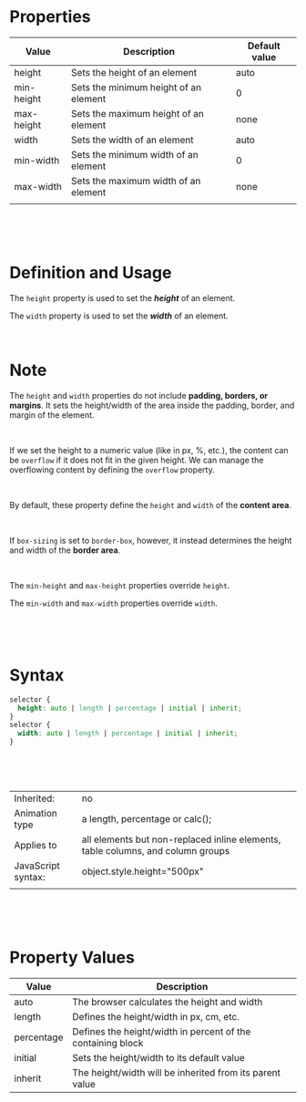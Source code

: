 # Properties

| Value      | Description                           | Default value |
| ---------- | ------------------------------------- | ------------- |
| height     | Sets the height of an element         | auto          |
| min-height | Sets the minimum height of an element | 0             |
| max-height | Sets the maximum height of an element | none          |
| width      | Sets the width of an element          | auto          |
| min-width  | Sets the minimum width of an element  | 0             |
| max-width  | Sets the maximum width of an element  | none          |
|            |                                       |

&nbsp;

&nbsp;

# Definition and Usage

The `height` property is used to set the **_height_** of an element.

The `width` property is used to set the **_width_** of an element.

&nbsp;

# Note

The `height` and `width` properties do not include **padding, borders, or margins**. It sets the height/width of the area inside the padding, border, and margin of the element.

&nbsp;

If we set the height to a numeric value (like in px, %, etc.), the content can be `overflow` if it does not fit in the given height. We can manage the overflowing content by defining the `overflow` property.

&nbsp;

By default, these property define the `height` and `width` of the **content area**.

&nbsp;

If `box-sizing` is set to `border-box`, however, it instead determines the height and width of the **border area**.

&nbsp;

The `min-height` and `max-height` properties override `height`.

The `min-width` and `max-width` properties override `width`.

&nbsp;

&nbsp;

# Syntax

```css
selector {
  height: auto | length | percentage | initial | inherit;
}
selector {
  width: auto | length | percentage | initial | inherit;
}
```

&nbsp;

&nbsp;

|                    |                                                                                 |
| ------------------ | ------------------------------------------------------------------------------- |
| Inherited:         | no                                                                              |
| Animation type     | a length, percentage or calc();                                                 |
| Applies to         | all elements but non-replaced inline elements, table columns, and column groups |
| JavaScript syntax: | object.style.height="500px"                                                     |
|                    |                                                                                 |

&nbsp;

&nbsp;

# Property Values

| Value      | Description                                                 |
| ---------- | ----------------------------------------------------------- |
| auto       | The browser calculates the height and width                 |
| length     | Defines the height/width in px, cm, etc.                    |
| percentage | Defines the height/width in percent of the containing block |
| initial    | Sets the height/width to its default value                  |
| inherit    | The height/width will be inherited from its parent value    |

&nbsp;
